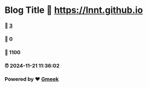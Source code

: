 # Blog Title :link: https://lnnt.github.io 
### :page_facing_up: [3](https://lnnt.github.io/tag.html) 
### :speech_balloon: 0 
### :hibiscus: 1100 
### :alarm_clock: 2024-11-21 11:36:02 
### Powered by :heart: [Gmeek](https://github.com/Meekdai/Gmeek)
